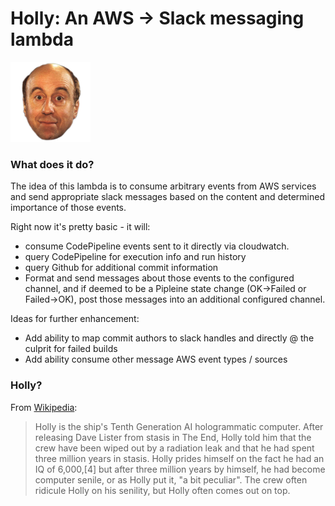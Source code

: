 # Holly: An AWS → Slack messaging lambda

[![Holly](docs/holly.png)](docs/holly.png) 

### What does it do?

The idea of this lambda is to consume arbitrary events from AWS services and send appropriate slack messages based on the content and determined importance of those events.

Right now it's pretty basic - it will:

* consume CodePipeline events sent to it directly via cloudwatch.
* query CodePipeline for execution info and run history
* query Github for additional commit information
* Format and send messages about those events to the configured channel, and if deemed to be a Pipleine state change (OK→Failed or Failed→OK), post those messages into an additional configured channel.

Ideas for further enhancement:

* Add ability to map commit authors to slack handles and directly @ the culprit for failed builds
* Add ability consume other message AWS event types / sources

### Holly? 

From [Wikipedia](https://en.wikipedia.org/wiki/Holly_(Red_Dwarf)):

> Holly is the ship's Tenth Generation AI hologrammatic computer. After releasing Dave Lister from stasis in The End, Holly told him that the crew have been wiped out by a radiation leak and that he had spent three million years in stasis. Holly prides himself on the fact he had an IQ of 6,000,[4] but after three million years by himself, he had become computer senile, or as Holly put it, "a bit peculiar". The crew often ridicule Holly on his senility, but Holly often comes out on top.







